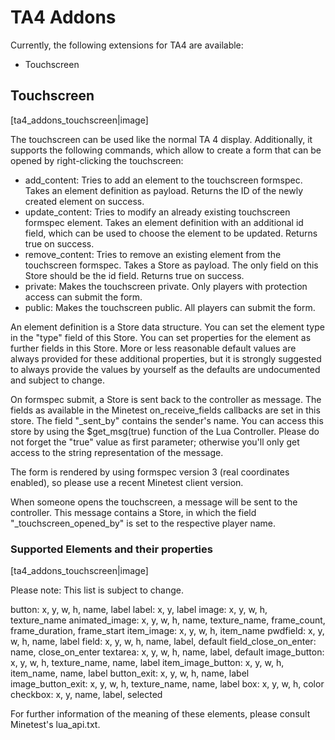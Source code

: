 # TA4 Addons

Currently, the following extensions for TA4 are available:
 - Touchscreen

## Touchscreen

[ta4_addons_touchscreen|image]

The touchscreen can be used like the normal TA 4 display.
Additionally, it supports the following commands, which allow to create a form that can be opened by right-clicking the touchscreen:

- add_content: Tries to add an element to the touchscreen formspec. Takes an element definition as payload. Returns the ID of the newly created element on success.
- update_content: Tries to modify an already existing touchscreen formspec element. Takes an element definition with an additional id field, which can be used to choose the element to be updated. Returns true on success.
- remove_content: Tries to remove an existing element from the touchscreen formspec. Takes a Store as payload. The only field on this Store should be the id field. Returns true on success.
- private: Makes the touchscreen private. Only players with protection access can submit the form.
- public: Makes the touchscreen public. All players can submit the form.

An element definition is a Store data structure. You can set the element type in the "type" field of this Store.
You can set properties for the element as further fields in this Store.
More or less reasonable default values are always provided for these additional properties,
but it is strongly suggested to always provide the values by yourself as the defaults are undocumented and subject to change.

On formspec submit, a Store is sent back to the controller as message.
The fields as available in the Minetest on_receive_fields callbacks are set in this store.
The field "_sent_by" contains the sender's name.
You can access this store by using the $get_msg(true) function of the Lua Controller.
Please do not forget the "true" value as first parameter; otherwise you'll only get access to the string representation of the message.

The form is rendered by using formspec version 3 (real coordinates enabled), so please use a recent Minetest client version.

When someone opens the touchscreen, a message will be sent to the controller.
This message contains a Store, in which the field "_touchscreen_opened_by" is set to the respective player name.

### Supported Elements and their properties

[ta4_addons_touchscreen|image]

Please note: This list is subject to change.

button: x, y, w, h, name, label
label: x, y, label
image: x, y, w, h, texture_name
animated_image: x, y, w, h, name, texture_name, frame_count, frame_duration, frame_start
item_image: x, y, w, h, item_name
pwdfield: x, y, w, h, name, label
field: x, y, w, h, name, label, default
field_close_on_enter: name, close_on_enter
textarea: x, y, w, h, name, label, default
image_button: x, y, w, h, texture_name, name, label
item_image_button: x, y, w, h, item_name, name, label
button_exit: x, y, w, h, name, label
image_button_exit: x, y, w, h, texture_name, name, label
box: x, y, w, h, color
checkbox: x, y, name, label, selected

For further information of the meaning of these elements, please consult Minetest's lua_api.txt.